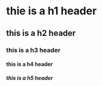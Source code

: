# thie is a h1 header

## this is a h2 header

### this is a h3 header

#### this is a h4 header

##### this is a h5 header
